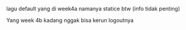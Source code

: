 lagu default yang di week4a namanya statice btw (info tidak penting) 

Yang week 4b kadang nggak bisa kerun logoutnya

